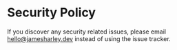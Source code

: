 # Security Policy

If you discover any security related issues, please email hello@jamesharley.dev instead of using the issue tracker.
